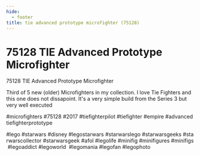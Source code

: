 ```yaml
---
hide:
  - footer
title: tie advanced prototype microfighter (75128)
---
```


# 75128 TIE Advanced Prototype Microfighter

75128 TIE Advanced Prototype Microfighter

Third of 5 new (older) Microfighters in my collection. I love Tie Fighters and this one does not dissapoint. It's a very simple build from the Series 3 but very well executed

#microfighters #75128 #2017 #tiefighterpilot #tiefighter #empire #advancedtiefighterprototype

#lego #starwars #disney #legostarwars #starwarslego #starwarsgeeks #starwarscollector #starwarsgeek #afol #legolife #minifig #minifigures #minifigs #legoaddict #legoworld  #legomania #legofan #legophoto 

